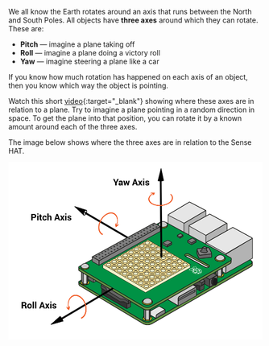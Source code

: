 We all know the Earth rotates around an axis that runs between the North and South Poles. All objects have **three axes** around which they can rotate. These are:

- **Pitch** — imagine a plane taking off
- **Roll** — imagine a plane doing a victory roll
- **Yaw** — imagine steering a plane like a car

If you know how much rotation has happened on each axis of an object, then you know which way the object is pointing.

Watch this short [video](https://www.youtube.com/watch?v=pQ24NtnaLl8){:target="_blank"} showing where these axes are in relation to a plane. Try to imagine a plane pointing in a random direction in space. To get the plane into that position, you can rotate it by a known amount around each of the three axes.

The image below shows where the three axes are in relation to the Sense HAT.

![Sense HAT orientation diagram](images/orientation.png)
